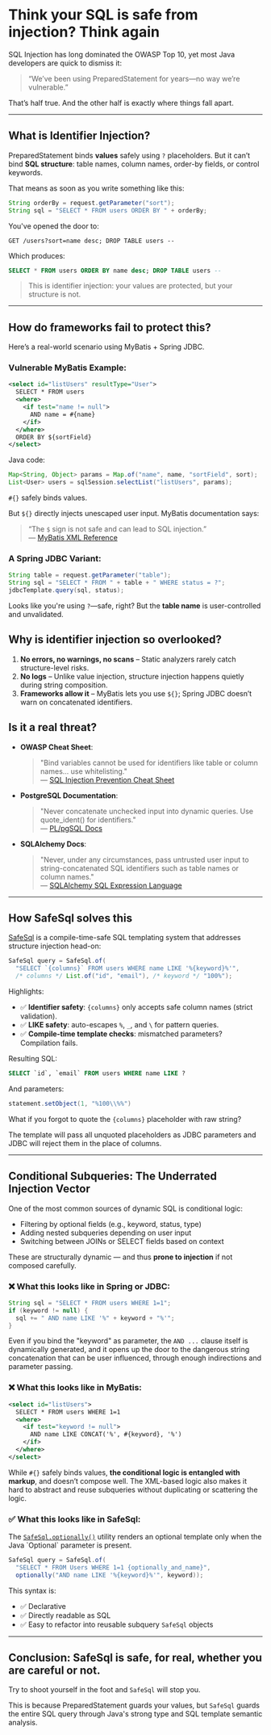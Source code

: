 # Think your SQL is safe from injection? Think again

SQL Injection has long dominated the OWASP Top 10, yet most Java developers are quick to dismiss it:

> “We’ve been using PreparedStatement for years—no way we’re vulnerable.”

That’s half true. And the other half is exactly where things fall apart.

---

## What is Identifier Injection?

PreparedStatement binds **values** safely using `?` placeholders.
But it can’t bind **SQL structure**: table names, column names,
order-by fields, or control keywords.

That means as soon as you write something like this:

```java
String orderBy = request.getParameter("sort");
String sql = "SELECT * FROM users ORDER BY " + orderBy;
```

You've opened the door to:

```http
GET /users?sort=name desc; DROP TABLE users --
```

Which produces:

```sql
SELECT * FROM users ORDER BY name desc; DROP TABLE users --
```

> This is identifier injection: your values are protected, but your structure is not.

---

## How do frameworks fail to protect this?

Here’s a real-world scenario using MyBatis + Spring JDBC.

### Vulnerable MyBatis Example:

```xml
<select id="listUsers" resultType="User">
  SELECT * FROM users
  <where>
    <if test="name != null">
      AND name = #{name}
    </if>
  </where>
  ORDER BY ${sortField}
</select>
```

Java code:

```java
Map<String, Object> params = Map.of("name", name, "sortField", sort);
List<User> users = sqlSession.selectList("listUsers", params);
```

`#{}` safely binds values.

But `${}` directly injects unescaped user input. MyBatis documentation says:

> “The `$` sign is not safe and can lead to SQL injection.”  
> — [MyBatis XML Reference](https://mybatis.org/mybatis-3/sqlmap-xml.html#Dynamic_SQL)

### A Spring JDBC Variant:

```java
String table = request.getParameter("table");
String sql = "SELECT * FROM " + table + " WHERE status = ?";
jdbcTemplate.query(sql, status);
```

Looks like you're using `?`—safe, right? But the **table name** is user-controlled and unvalidated.

## Why is identifier injection so overlooked?

1. **No errors, no warnings, no scans** – Static analyzers rarely catch structure-level risks.
2. **No logs** – Unlike value injection, structure injection happens quietly during string composition.
3. **Frameworks allow it** – MyBatis lets you use `${}`; Spring JDBC doesn’t warn on concatenated identifiers.

## Is it a real threat?

- **OWASP Cheat Sheet**:  
  > "Bind variables cannot be used for identifiers like table or column names... use whitelisting."  
  — [SQL Injection Prevention Cheat Sheet](https://cheatsheetseries.owasp.org/cheatsheets/SQL_Injection_Prevention_Cheat_Sheet.html)

- **PostgreSQL Documentation**:  
  > "Never concatenate unchecked input into dynamic queries. Use quote_ident() for identifiers."  
  — [PL/pgSQL Docs](https://www.postgresql.org/docs/current/plpgsql-statements.html#PLPGSQL-STATEMENTS-EXECUTING-DYN)

- **SQLAlchemy Docs**:  
  > "Never, under any circumstances, pass untrusted user input to string-concatenated SQL identifiers such as table names or column names."  
  — [SQLAlchemy SQL Expression Language](https://docs.sqlalchemy.org/en/20/core/tutorial.html)

---

## How SafeSql solves this

[SafeSql](https://google.github.io/mug/apidocs/com/google/mu/safesql/SafeSql.html) is a 
compile-time-safe SQL templating system that addresses structure injection head-on:

```java
SafeSql query = SafeSql.of(
  "SELECT `{columns}` FROM users WHERE name LIKE '%{keyword}%'",
  /* columns */ List.of("id", "email"), /* keyword */ "100%");
```

Highlights:

- ✅ **Identifier safety**: ````{columns}```` only accepts safe column names (strict validation).
- ✅ **LIKE safety**: auto-escapes `%`, `_`, and `\` for pattern queries.
- ✅ **Compile-time template checks**: mismatched parameters? Compilation fails.

Resulting SQL:

```sql
SELECT `id`, `email` FROM users WHERE name LIKE ?
```

And parameters:

```java
statement.setObject(1, "%100\\%%")
```

What if you forgot to quote the `{columns}` placeholder with raw string?

The template will pass all unquoted placeholders as JDBC parameters and JDBC will reject
them in the place of columns.

---

## Conditional Subqueries: The Underrated Injection Vector

One of the most common sources of dynamic SQL is conditional logic:

- Filtering by optional fields (e.g., keyword, status, type)
- Adding nested subqueries depending on user input
- Switching between JOINs or SELECT fields based on context

These are structurally dynamic — and thus **prone to injection** if not composed carefully.

### ❌ What this looks like in Spring or JDBC:

```java
String sql = "SELECT * FROM users WHERE 1=1";
if (keyword != null) {
  sql += " AND name LIKE '%" + keyword + "%'";
}
```

Even if you bind the "keyword" as parameter,
the `AND ...` clause itself is dynamically generated,
and it opens up the door to the dangerous string concatenation that can be user
influenced, through enough indirections and parameter passing.

### ❌ What this looks like in MyBatis:

```xml
<select id="listUsers">
  SELECT * FROM users WHERE 1=1
  <where>
    <if test="keyword != null">
      AND name LIKE CONCAT('%', #{keyword}, '%')
    </if>
  </where>
</select>
```

While `#{}` safely binds values, **the conditional logic is entangled with markup**, and doesn’t compose well.
The XML-based logic also makes it hard to abstract and reuse subqueries without duplicating or scattering the logic.

### ✅ What this looks like in SafeSql:

The [`SafeSql.optionally()`](https://google.github.io/mug/apidocs/com/google/mu/safesql/SafeSql.html#optionally(java.lang.String,java.util.Optional))
utility renders an optional template only when the Java `Optional` parameter is present.

```java
SafeSql query = SafeSql.of(
  "SELECT * FROM Users WHERE 1=1 {optionally_and_name}",
  optionally("AND name LIKE '%{keyword}%'", keyword));
```

This syntax is:
- ✅ Declarative
- ✅ Directly readable as SQL
- ✅ Easy to refactor into reusable subquery `SafeSql` objects

---

## Conclusion: SafeSql is safe, for real, whether you are careful or not.

Try to shoot yourself in the foot and `SafeSql` will stop you.

This is because PreparedStatement guards your values,
but `SafeSql` guards the entire SQL query through Java's strong type and SQL template semantic analysis.
